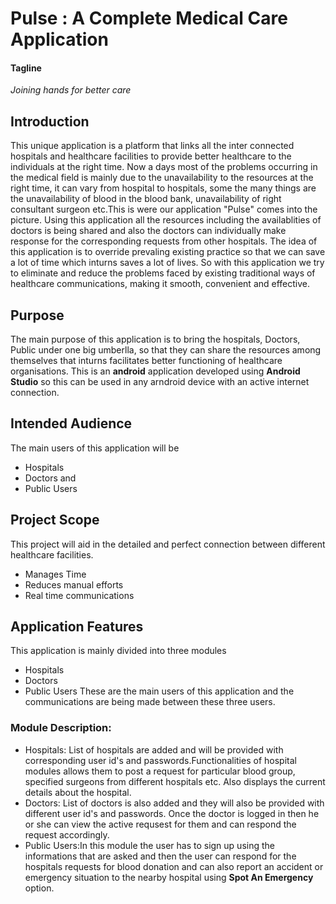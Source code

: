 # Pulse : A Complete Medical Care Application
#### Tagline
*Joining hands for better care*
## Introduction
This unique application is a platform that links all the inter connected hospitals and healthcare facilities to provide better 
healthcare to the individuals at the right time. Now a days most of the problems occurring in the medical field is mainly due to 
the unavailability to the resources at the right time, it can vary from hospital to hospitals, some the many things are the 
unavailability of blood in the blood bank, unavailability of right consultant surgeon etc.This is were our application "Pulse" 
comes into the picture. Using this application all the resources including the availablities of doctors is being shared and 
also the doctors can individually make response for the corresponding requests from other hospitals. The idea of this application
is to override prevaling existing practice so that we can save a lot of time which inturns  saves a lot of lives.
So with this application we try to eliminate and reduce the problems faced by existing traditional ways of healthcare communications,
making it smooth, convenient and effective.

## Purpose
The main purpose of this application is to bring the hospitals, Doctors, Public under one big umberlla, so that they can share the
resources among themselves that inturns facilitates better functioning of healthcare organisations. This is an **android** application 
developed using **Android Studio** so this can be used in any arndroid device with an active internet connection.

## Intended Audience
The main users of this application will be
* Hospitals
* Doctors and 
* Public Users

## Project Scope
This project will aid in the detailed and perfect connection between different healthcare facilities.
* Manages Time
* Reduces manual efforts
* Real time communications

## Application Features
This application is mainly divided into three modules
* Hospitals
* Doctors
* Public Users
These are the main users of this application and the communications are being made between these three users.

### Module Description:
* Hospitals: List of hospitals are added and will be provided with corresponding user id's and passwords.Functionalities of hospital modules
 allows them to post a request for particular blood group, specified surgeons from different hospitals etc. Also displays the current details
 about the hospital.
* Doctors: List of doctors is also added and they will also be provided with different user id's and passwords. Once the doctor is logged in
  then he or she can view the active requsest for them and can respond the request accordingly.
* Public Users:In this module the user has to sign up using the informations that are asked and then the user can respond for the hospitals requests
  for blood donation and can also report an accident or emergency situation to the nearby hospital using **Spot An Emergency** option.


